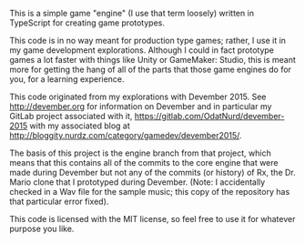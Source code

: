 This is a simple game "engine" (I use that term loosely) written in TypeScript
for creating game prototypes.

This code is in no way meant for production type games; rather, I use it in my
game development explorations. Although I could in fact prototype games a lot
faster with things like Unity or GameMaker: Studio, this is meant more for
getting the hang of all of the parts that those game engines do for you, for a
learning experience.

This code originated from my explorations with Devember 2015. See
<http://devember.org> for information on Devember and in particular my GitLab
project associated with it, <https://gitlab.com/OdatNurd/devember-2015> with my
associated blog at <http://bloggity.nurdz.com/category/gamedev/devember2015/>.

The basis of this project is the engine branch from that project, which means
that this contains all of the commits to the core engine that were made during
Devember but not any of the commits (or history) of Rx, the Dr. Mario clone
that I prototyped during Devember. (Note: I accidentally checked in a Wav file
for the sample music; this copy of the repository has that particular error
fixed).

This code is licensed with the MIT license, so feel free to use it for whatever
purpose you like. 
